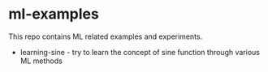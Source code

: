 # ml-examples

This repo contains ML related examples and experiments.
* learning-sine - try to learn the concept of sine function through various ML methods